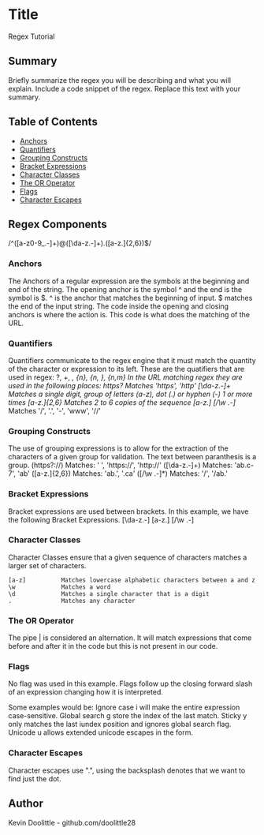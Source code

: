 # Title 

Regex Tutorial  

## Summary

Briefly summarize the regex you will be describing and what you will explain. Include a code snippet of the regex. Replace this text with your summary.  

## Table of Contents

- [Anchors](#anchors)  
- [Quantifiers](#quantifiers)  
- [Grouping Constructs](#grouping-constructs)  
- [Bracket Expressions](#bracket-expressions)  
- [Character Classes](#character-classes)  
- [The OR Operator](#the-or-operator)  
- [Flags](#flags)  
- [Character Escapes](#character-escapes)  

## Regex Components
/^([a-z0-9_\.-]+)@([\da-z\.-]+)\.([a-z\.]{2,6})$/  

### Anchors

The Anchors of a regular expression are  the symbols at the beginning and end of the string. The opening anchor is the symbol ^ and the end is the symbol is $. 
  ^ is the anchor that matches the beginning of input.
    $ matches the end of the input string.
The code inside the opening and closing anchors is where the action is. This code is what does the matching of the URL.

### Quantifiers
Quantifiers communicate to the regex engine that it must match the quantity of the character or expression to its left. These are the quatifiers that are used in regex:
  ?, +, *, {n}, {n, }, {n,m}
  In the URL matching regex they are used in the following places:
    https?          Matches 'https', 'http'
    [\da-z\.-]+     Matches a single digit, group of letters (a-z), dot (.) or hyphen (-) 1 or more times
    [a-z\.]{2,6}    Matches 2 to 6 copies of the sequence [a-z\.]
    [\/\w \.-]*     Matches '/', '.', '-', 'www', '//'

### Grouping Constructs
The use of grouping expressions is to allow for the extraction of the characters of a given group for validation. The text between paranthesis is a group.
    (https?:\/\/)       Matches: ' ', 'https://', 'http://'
    ([\da-z\.-]+)       Matches: 'ab.c-7', 'ab'
    ([a-z\.]{2,6})      Matches: 'ab.', '.ca'
    ([\/\w \.-]*)       Matches: '/', '/ab.'

### Bracket Expressions
Bracket expressions are used between brackets. In this example, we have the following Bracket Expressions.
    [\da-z\.-]
    [a-z\.]
    [\/\w \.-]

### Character Classes
Character Classes ensure that a given sequence of characters matches a larger set of characters.

    [a-z]          Matches lowercase alphabetic characters between a and z
    \w             Matches a word
    \d             Matches a single character that is a digit
    .              Matches any character


### The OR Operator
The pipe | is considered an alternation. It will match expressions that come before and after it in the code but this is not present in our code.

### Flags
No flag was used in this example. Flags follow up the closing forward slash of an expression changing how it is interpreted.

Some examples would be:
Ignore case i will make the entire expression case-sensitive.
Global search g store the index of the last match.
Sticky y only matches the last iundex position and ignores global search flag.
Unicode u allows extended unicode escapes in the form.

### Character Escapes
Character escapes use "\.", using the backsplash denotes that we want to find just the dot.
## Author

Kevin Doolittle - github.com/doolittle28 